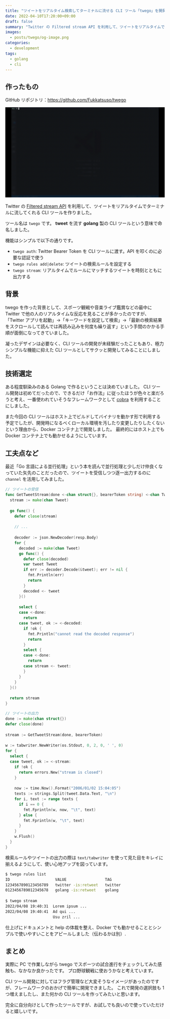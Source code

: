 ```yaml
---
title: "ツイートをリアルタイム検索してターミナルに流せる CLI ツール「twego」を開発した"
date: 2022-04-10T17:20:00+09:00
draft: false
summary: "Twitter の Filtered stream API を利用して、ツイートをリアルタイムでターミナルに流してくれる CLI ツールを作りました。"
images:
  - posts/twego/og-image.png
categories:
  - development
tags:
  - golang
  - cli
---
```


## 作ったもの

GitHub リポジトリ：<https://github.com/Fukkatsuso/twego>

![twego-demo](https://github.com/Fukkatsuso/twego/blob/main/docs/twego-demo.gif?raw=true)

Twitter の [Filtered stream API](https://developer.twitter.com/en/docs/twitter-api/tweets/filtered-stream/introduction) を利用して、ツイートをリアルタイムでターミナルに流してくれる CLI ツールを作りました。

ツール名は `twego` です。
**tweet** を流す **golang** 製の CLI ツールという意味で命名しました。

機能はシンプルで以下の通りです。

- `twego auth`: Twitter Bearer Token を CLI ツールに渡す。API を叩くのに必要な認証で使う
- `twego rules add|delete`: ツイートの検索ルールを設定する
- `twego stream`: リアルタイムでルールにマッチするツイートを時刻とともに出力する

## 背景

twego を作った背景として、スポーツ観戦や音楽ライブ鑑賞などの最中に Twitter で他の人のリアルタイムな反応を見ることが多かったのですが、「Twitter アプリを起動」→「キーワードを設定して検索」→「最新の検索結果をスクロールして読んでは再読み込みを何度も繰り返す」という手間のかかる手順が面倒になってきていました。

凝ったデザインは必要なく、CLI ツールの開発が未経験だったこともあり、極力シンプルな機能に抑えた CLI ツールとしてサクッと開発してみることにしました。

## 技術選定

ある程度馴染みのある Golang で作るということは決めていました。
CLI ツール開発は初めてだったので、できるだけ「お作法」に従ったほうが色々と楽だろうと考え、一番使われていそうなフレームワークとして [cobra](https://github.com/spf13/cobra) を利用することにしました。

また今回の CLI ツールはホスト上でビルドしてバイナリを動かす形で利用する予定でしたが、開発時になるべくローカル環境を汚したり変更したりしたくないという理由から、Docker コンテナ上で開発しました。
最終的にはホスト上でも Docker コンテナ上でも動かせるようにしています。

## 工夫点など

最近「Go 言語による並行処理」という本を読んで並行処理と少しだけ仲良くなっていた矢先のことだったので、ツイートを受信しつつ逐一出力するのに `channel` を活用してみました。

```go
// ツイートの受信
func GetTweetStream(done <-chan struct{}, bearerToken string) <-chan Tweet {
  stream := make(chan Tweet)

  go func() {
    defer close(stream)

    // ...

    decoder := json.NewDecoder(resp.Body)
    for {
      decoded := make(chan Tweet)
      go func() {
        defer close(decoded)
        var tweet Tweet
        if err := decoder.Decode(&tweet); err != nil {
          fmt.Println(err)
          return
        }
        decoded <- tweet
      }()

      select {
      case <-done:
        return
      case tweet, ok := <-decoded:
        if !ok {
          fmt.Println("cannot read the decoded response")
          return
        }
        select {
        case <-done:
          return
        case stream <- tweet:
        }
      }
    }
  }()

  return stream
}
```

```go
// ツイートの出力
done := make(chan struct{})
defer close(done)

stream := GetTweetStream(done, bearerToken)

w := tabwriter.NewWriter(os.Stdout, 0, 2, 0, ' ', 0)
for {
  select {
  case tweet, ok := <-stream:
    if !ok {
      return errors.New("stream is closed")
    }

    now := time.Now().Format("2006/01/02 15:04:05")
    texts := strings.Split(tweet.Data.Text, "\n")
    for i, text := range texts {
      if i == 0 {
        fmt.Fprintln(w, now, "\t", text)
      } else {
        fmt.Fprintln(w, "\t", text)
      }
    }
    w.Flush()
  }
}
```

検索ルールやツイートの出力の際は `text/tabwriter` を使って見た目をキレイに揃えるようにして、使い心地アップを図っています。

```bash
$ twego rules list
ID                    VALUE                 TAG
1234567890123456789   twitter -is:retweet   twitter
0123456789012345678   golang -is:retweet    golang

$ twego stream
2022/04/08 19:40:31  Lorem ipsum ...
2022/04/08 19:40:41  Ad qui ...
                     Usu zril ...
```

仕上げにドキュメントと help の体裁を整え、Docker でも動かせることとシンプルで使いやすいことをアピールしました（伝わるかは別）.

## まとめ

実際に PC で作業しながら twego でスポーツの試合進行をチェックしてみた感触も、なかなか良かったです。
プロ野球観戦に使おうかなと考えています。

CLI ツール開発に対してはフラグ管理など大変そうなイメージがあったのですが、フレームワークのおかげで簡単に開発できました。
これで開発の選択肢も 1 つ増えましたし、また何かの CLI ツールを作ってみたいと思います。

完全に自分向けとして作ったツールですが、お試しでも良いので使っていただけると嬉しいです。
